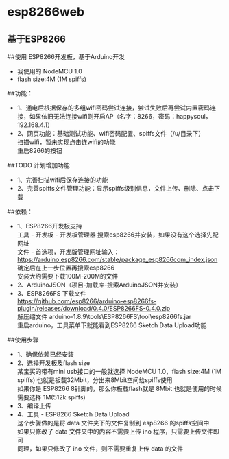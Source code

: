 # esp8266web
## 基于ESP8266

##使用 ESP8266开发板，基于Arduino开发
- 我使用的 NodeMCU 1.0 
- flash size:4M (1M spiffs)

##功能：
- 1、通电后根据保存的多组wifi密码尝试连接，尝试失败后再尝试内置密码连接，如果依旧无法连接wifi则开启AP（名字：8266，密码：happysoul，192.168.4.1）
- 2、网页功能：基础测试功能、wifi密码配置、spiffs文件（/u/目录下）<br>
	扫描wifi，暂未实现点击连wifi的功能<br>
	重启8266的按钮

##TODO	计划增加功能
- 1、完善扫描wifi后保存连接的功能
- 2、完善spiffs文件管理功能：显示spiffs级别信息，文件上传、删除、点击下载

##依赖：
- 1、ESP8266开发板支持<br>
	工具 - 开发板 - 开发板管理器 搜索esp8266并安装，如果没有这个选择先配网址<br>
	文件 - 首选项，开发版管理网址输入：https://arduino.esp8266.com/stable/package_esp8266com_index.json 确定后在上一步位置再搜索esp8266<br>
	安装大约需要下载100M-200M的文件<br>
- 2、ArduinoJSON（项目-加载库-搜索ArduinoJSON并安装）
- 3、ESP8266FS 下载文件<br>
	https://github.com/esp8266/arduino-esp8266fs-plugin/releases/download/0.4.0/ESP8266FS-0.4.0.zip<br>
	解压缩文件 arduino-1.8.9\tools\ESP8266FS\tool\esp8266fs.jar<br>
	重启arduino，工具菜单下就能看到ESP8266 Sketch Data Upload功能<br>
	
##使用步骤
- 1、确保依赖已经安装
- 2、选择开发板及flash size<br>
	某宝买的带有mini usb接口的一般就选择 NodeMCU 1.0，flash size:4M (1M spiffs) 也就是板载32Mbit，分出来8Mbit空间给spiffs使用<br>
	如果你是 ESP8266 8针脚的，那么你板载flash就是 8Mbit 也就是使用的时候需要选择 1M(512k spiffs)<br>
- 3、编译上传
- 4、工具 - ESP8266 Sketch Data Upload<br>
	这个步骤做的是将 data 文件夹下的文件复制到 esp8266 的spiffs空间中<br>
	如果只修改了 data 文件夹中的内容不需要上传 ino 程序，只需要上传文件即可<br>
	同理，如果只修改了 ino 文件，则不需要重复上传 data 的文件<br>